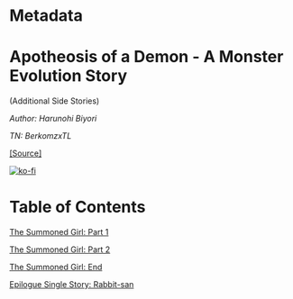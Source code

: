 # Metadata

# Apotheosis of a Demon - A Monster Evolution Story  
  
(Additional Side Stories)

_Author:_   _Harunohi Biyori_

_TN: BerkomzxTL_

[\[Source\]](https://ncode.syosetu.com/n7529eu/)


[![ko-fi](https://ko-fi.com/img/githubbutton_sm.svg)](https://ko-fi.com/I2I117SQUE)



# Table of Contents

[The Summoned Girl: Part 1](./chapters/section_0001.md)

[The Summoned Girl: Part 2](./chapters/section_0002.md)

[The Summoned Girl: End](./chapters/section_0003.md)

[Epilogue Single Story: Rabbit-san](./chapters/section_0004.md)
